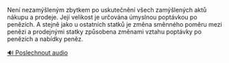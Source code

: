 
Není nezamýšleným zbytkem po uskutečnění všech zamýšlených aktů nákupu a prodeje. Její velikost je určována úmyslnou poptávkou po penězích. A stejně jako u ostatních statků je změna směnného poměru mezi penězi a prodejnými statky způsobena změnami vztahu poptávky po penězích a nabídky peněz.

[🔊 Poslechnout audio](/data/7-paragraphs/audio/chapter_75/para_003-Nen-nezamlenm-zbytkem-po-uskutenn-vech-zam.mp3)
